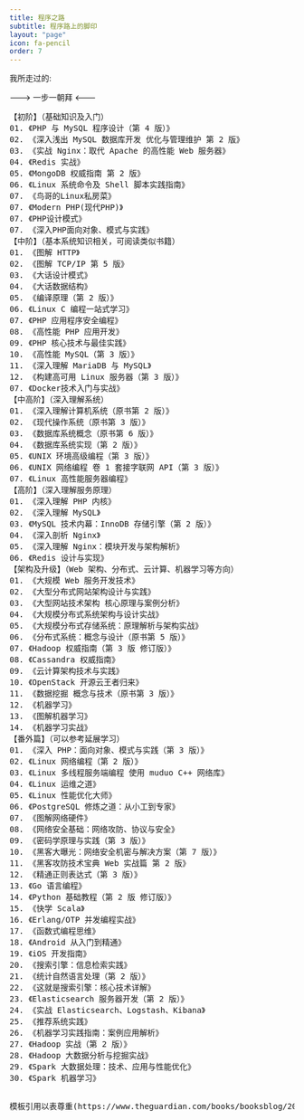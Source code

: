 ```yaml
---
title: 程序之路
subtitle: 程序路上的脚印
layout: "page"
icon: fa-pencil
order: 7
---
```


我所走过的:

---> 一步一朝拜 <---

<pre>
【初阶】（基础知识及入门）
01. 《PHP 与 MySQL 程序设计（第 4 版）》
02. 《深入浅出 MySQL 数据库开发 优化与管理维护 第 2 版》
03. 《实战 Nginx：取代 Apache 的高性能 Web 服务器》
04. 《Redis 实战》
05. 《MongoDB 权威指南 第 2 版》
06. 《Linux 系统命令及 Shell 脚本实践指南》
07. 《鸟哥的Linux私房菜》
07. 《Modern PHP(现代PHP)》
07. 《PHP设计模式》
07. 《深入PHP面向对象、模式与实践》
【中阶】（基本系统知识相关，可阅读类似书籍）
01. 《图解 HTTP》
02. 《图解 TCP/IP 第 5 版》
03. 《大话设计模式》
04. 《大话数据结构》
05. 《编译原理（第 2 版）》
06. 《Linux C 编程一站式学习》
07. 《PHP 应用程序安全编程》
08. 《高性能 PHP 应用开发》
09. 《PHP 核心技术与最佳实践》
10. 《高性能 MySQL（第 3 版）》
11. 《深入理解 MariaDB 与 MySQL》
12. 《构建高可用 Linux 服务器（第 3 版）》
07. 《Docker技术入门与实战》
【中高阶】（深入理解系统）
01. 《深入理解计算机系统（原书第 2 版）》
02. 《现代操作系统（原书第 3 版）》
03. 《数据库系统概念（原书第 6 版）》
04. 《数据库系统实现（第 2 版）》
05. 《UNIX 环境高级编程（第 3 版）》
06. 《UNIX 网络编程 卷 1 套接字联网 API（第 3 版）》
07. 《Linux 高性能服务器编程》
【高阶】（深入理解服务原理）
01. 《深入理解 PHP 内核》
02. 《深入理解 MySQL》
03. 《MySQL 技术内幕：InnoDB 存储引擎（第 2 版）》
04. 《深入剖析 Nginx》
05. 《深入理解 Nginx：模块开发与架构解析》
06. 《Redis 设计与实现》
【架构及升级】（Web 架构、分布式、云计算、机器学习等方向）
01. 《大规模 Web 服务开发技术》
02. 《大型分布式网站架构设计与实践》
03. 《大型网站技术架构 核心原理与案例分析》
04. 《大规模分布式系统架构与设计实战》
05. 《大规模分布式存储系统：原理解析与架构实战》
06. 《分布式系统：概念与设计（原书第 5 版）》
07. 《Hadoop 权威指南（第 3 版 修订版）》
08. 《Cassandra 权威指南》
09. 《云计算架构技术与实践》
10. 《OpenStack 开源云王者归来》
11. 《数据挖掘 概念与技术（原书第 3 版）》
12. 《机器学习》
13. 《图解机器学习》
14. 《机器学习实战》
【番外篇】（可以参考延展学习）
01. 《深入 PHP：面向对象、模式与实践（第 3 版）》
02. 《Linux 网络编程（第 2 版）》
03. 《Linux 多线程服务端编程 使用 muduo C++ 网络库》
04. 《Linux 运维之道》
05. 《Linux 性能优化大师》
06. 《PostgreSQL 修炼之道：从小工到专家》
07. 《图解网络硬件》
08. 《网络安全基础：网络攻防、协议与安全》
09. 《密码学原理与实践（第 3 版）》
10. 《黑客大曝光：网络安全机密与解决方案（第 7 版）》
11. 《黑客攻防技术宝典 Web 实战篇 第 2 版》
12. 《精通正则表达式（第 3 版）》
13. 《Go 语言编程》
14. 《Python 基础教程（第 2 版 修订版）》
15. 《快学 Scala》
16. 《Erlang/OTP 并发编程实战》
17. 《函数式编程思维》
18. 《Android 从入门到精通》
19. 《iOS 开发指南》
20. 《搜索引擎：信息检索实践》
21. 《统计自然语言处理（第 2 版）》
22. 《这就是搜索引擎：核心技术详解》
23. 《Elasticsearch 服务器开发（第 2 版）》
24. 《实战 Elasticsearch、Logstash、Kibana》
25. 《推荐系统实践》
26. 《机器学习实践指南：案例应用解析》
27. 《Hadoop 实战（第 2 版）》
28. 《Hadoop 大数据分析与挖掘实战》
29. 《Spark 大数据处理：技术、应用与性能优化》
30. 《Spark 机器学习》
<pre>

模板引用以表尊重(https://www.theguardian.com/books/booksblog/2011/jan/04/best-boring-books)